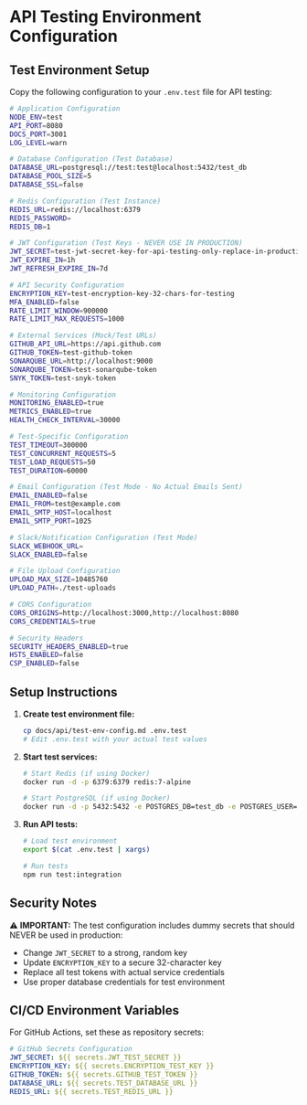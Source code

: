 # API Testing Environment Configuration

## Test Environment Setup

Copy the following configuration to your `.env.test` file for API testing:

```bash
# Application Configuration
NODE_ENV=test
API_PORT=8080
DOCS_PORT=3001
LOG_LEVEL=warn

# Database Configuration (Test Database)
DATABASE_URL=postgresql://test:test@localhost:5432/test_db
DATABASE_POOL_SIZE=5
DATABASE_SSL=false

# Redis Configuration (Test Instance)
REDIS_URL=redis://localhost:6379
REDIS_PASSWORD=
REDIS_DB=1

# JWT Configuration (Test Keys - NEVER USE IN PRODUCTION)
JWT_SECRET=test-jwt-secret-key-for-api-testing-only-replace-in-production
JWT_EXPIRE_IN=1h
JWT_REFRESH_EXPIRE_IN=7d

# API Security Configuration
ENCRYPTION_KEY=test-encryption-key-32-chars-for-testing
MFA_ENABLED=false
RATE_LIMIT_WINDOW=900000
RATE_LIMIT_MAX_REQUESTS=1000

# External Services (Mock/Test URLs)
GITHUB_API_URL=https://api.github.com
GITHUB_TOKEN=test-github-token
SONARQUBE_URL=http://localhost:9000
SONARQUBE_TOKEN=test-sonarqube-token
SNYK_TOKEN=test-snyk-token

# Monitoring Configuration
MONITORING_ENABLED=true
METRICS_ENABLED=true
HEALTH_CHECK_INTERVAL=30000

# Test-Specific Configuration
TEST_TIMEOUT=300000
TEST_CONCURRENT_REQUESTS=5
TEST_LOAD_REQUESTS=50
TEST_DURATION=60000

# Email Configuration (Test Mode - No Actual Emails Sent)
EMAIL_ENABLED=false
EMAIL_FROM=test@example.com
EMAIL_SMTP_HOST=localhost
EMAIL_SMTP_PORT=1025

# Slack/Notification Configuration (Test Mode)
SLACK_WEBHOOK_URL=
SLACK_ENABLED=false

# File Upload Configuration
UPLOAD_MAX_SIZE=10485760
UPLOAD_PATH=./test-uploads

# CORS Configuration
CORS_ORIGINS=http://localhost:3000,http://localhost:8080
CORS_CREDENTIALS=true

# Security Headers
SECURITY_HEADERS_ENABLED=true
HSTS_ENABLED=false
CSP_ENABLED=false
```

## Setup Instructions

1. **Create test environment file:**
   ```bash
   cp docs/api/test-env-config.md .env.test
   # Edit .env.test with your actual test values
   ```

2. **Start test services:**
   ```bash
   # Start Redis (if using Docker)
   docker run -d -p 6379:6379 redis:7-alpine

   # Start PostgreSQL (if using Docker)
   docker run -d -p 5432:5432 -e POSTGRES_DB=test_db -e POSTGRES_USER=test -e POSTGRES_PASSWORD=test postgres:15-alpine
   ```

3. **Run API tests:**
   ```bash
   # Load test environment
   export $(cat .env.test | xargs)

   # Run tests
   npm run test:integration
   ```

## Security Notes

⚠️ **IMPORTANT:** The test configuration includes dummy secrets that should NEVER be used in production:

- Change `JWT_SECRET` to a strong, random key
- Update `ENCRYPTION_KEY` to a secure 32-character key
- Replace all test tokens with actual service credentials
- Use proper database credentials for test environment

## CI/CD Environment Variables

For GitHub Actions, set these as repository secrets:

```yaml
# GitHub Secrets Configuration
JWT_SECRET: ${{ secrets.JWT_TEST_SECRET }}
ENCRYPTION_KEY: ${{ secrets.ENCRYPTION_TEST_KEY }}
GITHUB_TOKEN: ${{ secrets.GITHUB_TEST_TOKEN }}
DATABASE_URL: ${{ secrets.TEST_DATABASE_URL }}
REDIS_URL: ${{ secrets.TEST_REDIS_URL }}
```
